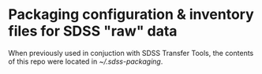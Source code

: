 # Packaging configuration & inventory files for SDSS "raw" data

When previously used in conjuction with SDSS Transfer Tools, the contents of this repo were located in *~/.sdss-packaging*.
